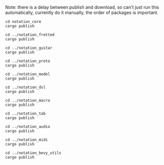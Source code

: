 Note: there is a delay between publish and download, so can't just run this automatically, currently do it manually, the order of packages is important.

```
cd notation_core
cargo publish

cd ../notation_fretted
cargo publish

cd ../notation_guitar
cargo publish

cd ../notation_proto
cargo publish

cd ../notation_model
cargo publish

cd ../notation_dsl
cargo publish

cd ../notation_macro
cargo publish

cd ../notation_tab
cargo publish

cd ../notation_audio
cargo publish

cd ../notation_midi
cargo publish

cd ../notation_bevy_utils
cargo publish

```
